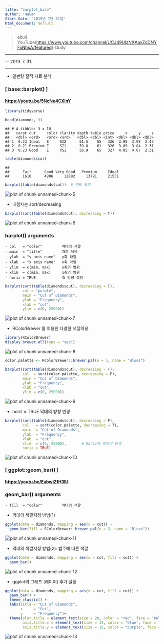 ```yaml
---
title: "barplot_base"
author: "Heum"
Start Date: "2019년 7년 31일"
html_document: default
---
```



> ebuil YouTube(https://www.youtube.com/channel/UCJ49UIzNXAaxZdDNYFxNhsA/featured) study

***
-- 2019. 7. 31. 

***

  - 일변량 질적 자료 분석

### [ base::barplot() ] 
#### https://youtu.be/5NcNe4CXInY



```r
library(tidyverse)
```

```r
head(diamonds, 3)
```

```
## # A tibble: 3 x 10
##   carat cut     color clarity depth table price     x     y     z
##   <dbl> <ord>   <ord> <ord>   <dbl> <dbl> <int> <dbl> <dbl> <dbl>
## 1  0.23 Ideal   E     SI2      61.5    55   326  3.95  3.98  2.43
## 2  0.21 Premium E     SI1      59.8    61   326  3.89  3.84  2.31
## 3  0.23 Good    E     VS1      56.9    65   327  4.05  4.07  2.31
```

```r
table(diamonds$cut)
```

```
## 
##      Fair      Good Very Good   Premium     Ideal 
##      1610      4906     12082     13791     21551
```


```r
barplot(table(diamonds$cut))  # 빈도 확인 
```

![plot of chunk unnamed-chunk-5](figure/unnamed-chunk-5-1.png)

  - 내림차순 sort/decreasing

```r
barplot(sort(table(diamonds$cut), decreasing = T))
```

![plot of chunk unnamed-chunk-6](figure/unnamed-chunk-6-1.png)
  
### barplot() arguments
  
    - col   = "color"         막대의 색깔
    - main  = "title"         차트 제목
    - ylab  = "y axis name"   y축 라벨
    - xlab  = "x axis name"   x축 라벨 
    - ylim  = c(min, max)     y축의 범위
    - xlim  = c(min, max)     x축의 범위 
    - horiz = TRUE            축 방향 설정 


```r
barplot(sort(table(diamonds$cut), decreasing = T), 
        col = "purple", 
        main = "Cut of Diamonds", 
        ylab = "Frequency", 
        xlab = "cut", 
        ylim = c(0, 25000))
```

![plot of chunk unnamed-chunk-7](figure/unnamed-chunk-7-1.png)

  - RColorBrewer 를 이용한 다양한 색깔이용

```r
library(RColorBrewer)
display.brewer.all(type = "seq")
```

![plot of chunk unnamed-chunk-8](figure/unnamed-chunk-8-1.png)



```r
color.palette <- RColorBrewer::brewer.pal(n = 5, name = "Blues")

barplot(sort(table(diamonds$cut), decreasing = T), 
        col  = sort(color.palette, decreasing = F), 
        main = "Cut of Diamonds", 
        ylab = "Frequency", 
        xlab = "cut", 
        ylim = c(0, 25000))
```

![plot of chunk unnamed-chunk-9](figure/unnamed-chunk-9-1.png)
  
  - horiz = TRUE  막대의 방향 변경

```r
barplot(sort(table(diamonds$cut), decreasing = F), 
        col   = sort(color.palette, decreasing = T),
        main  = "Cut of Diamonds", 
        ylab  = "Frequency", 
        xlab  = "cut", 
        xlim  = c(0, 25000),       # horiz에 맞추어 변경 
        horiz = TRUE)
```

![plot of chunk unnamed-chunk-10](figure/unnamed-chunk-10-1.png)
  
  
### [ ggplot::geom_bar() ] 
#### https://youtu.be/EubwjZfH3lU

### geom_bar() arguments
  
    - fill  = "color"         막대의 색깔

 - 막대의 색깔지정 방법(1)
 

```r
ggplot(data = diamonds, mapping = aes(x = cut)) +
  geom_bar(fill = RColorBrewer::brewer.pal(n = 5, name = "Blues"))
```

![plot of chunk unnamed-chunk-11](figure/unnamed-chunk-11-1.png)
    
 - 막대의 색깔지정 방법(2): 범주에 따른 색깔 
 

```r
ggplot(data = diamonds, mapping = aes(x = cut, fill = cut)) +
  geom_bar()
```

![plot of chunk unnamed-chunk-12](figure/unnamed-chunk-12-1.png)

 - ggplot의 그래프 (레이어) 추가 설정

```r
ggplot(data = diamonds, mapping = aes(x = cut, fill = cut)) +
  geom_bar() +
  theme_classic() +
  labs(title = "Cut of Diamonds", 
       x     = "Cut", 
       y     = "Frequency")+
  theme(plot.title = element_text(size = 20, color = "red", face = "bold"), 
        axis.title.x = element_text(size = 15, color = "blue", face = "italic"), 
        axis.title.y = element_text(size = 15, color = "purple", face = "bold.italic", angle = 270))
```

![plot of chunk unnamed-chunk-13](figure/unnamed-chunk-13-1.png)

